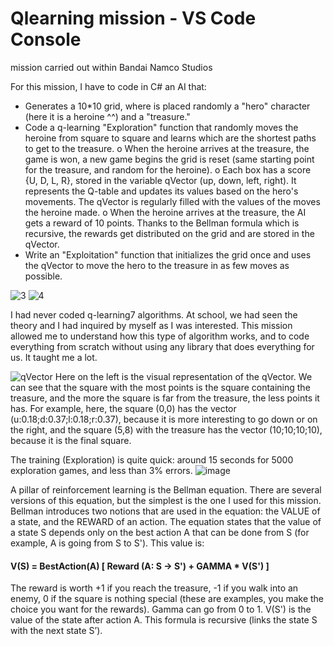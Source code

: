 # Qlearning mission - VS Code Console
mission carried out within Bandai Namco Studios

For this mission, I have to code in C# an AI that:
- Generates a 10*10 grid, where is placed randomly a "hero" character (here it is a heroine ^^) and a "treasure."
- Code a q-learning "Exploration" function that randomly moves the heroine from square to square and learns which are the shortest paths to get to the treasure.
o       When the heroine arrives at the treasure, the game is won, a new game begins the grid is reset (same starting point for the treasure, and random for the heroine).
o       Each box has a score {U, D, L, R}, stored in the variable qVector (up, down, left, right). It represents the Q-table and updates its values based on the hero's movements. The qVector is regularly filled with the values of the moves the heroine made.
o       When the heroine arrives at the treasure, the AI gets a reward of 10 points. Thanks to the Bellman formula which is recursive, the rewards get distributed on the grid and are stored in the qVector.
- Write an "Exploitation" function that initializes the grid once and uses the qVector to move the hero to the treasure in as few moves as possible.

![3](https://github.com/Annabel64/2D-qLearning/assets/76532104/a37a1f4e-9e78-453b-b6cd-96ae4a1d097c)
![4](https://github.com/Annabel64/2D-qLearning/assets/76532104/bdafb5b8-43f1-4006-aa5c-78ff7ced46c9)


I had never coded q-learning7 algorithms. At school, we had seen the theory and I had inquired by myself as I was interested. This mission allowed me to understand how this type of algorithm works, and to code everything from scratch without using any library that does everything for us. It taught me a lot.

![qVector](https://github.com/Annabel64/2D-qLearning/assets/76532104/9510917f-01ca-40fe-a466-ce42410204bd)
Here on the left is the visual representation of the qVector. We can see that the square with the most points is the square containing the treasure, and the more the square is far from the treasure, the less points it has. For example, here, the square (0,0) has the vector (u:0.18;d:0.37;l:0.18;r:0.37), because it is more interesting to go down or on the right, and the square (5,8) with the treasure has the vector (10;10;10;10), because it is the final square.

The training (Exploration) is quite quick: around 15 seconds for 5000 exploration games, and less than 3% errors.
![image](https://github.com/Annabel64/2D-qLearning/assets/76532104/7ec7a685-33af-4608-be7e-ca57a8450d8d)

A pillar of reinforcement learning is the Bellman equation. There are several versions of this equation, but the simplest is the one I used for this mission. Bellman introduces two notions that are used in the equation: the VALUE of a state, and the REWARD of an action. The equation states that the value of a state S depends only on the best action A that can be done from S (for example, A is going from S to S'). This value is:

  #### V(S) = BestAction(A) [ Reward (A: S -> S') + GAMMA * V(S') ]

The reward is worth +1 if you reach the treasure, -1 if you walk into an enemy, 0 if the square is nothing special (these are examples, you make the choice you want for the rewards). Gamma can go from 0 to 1. V(S') is the value of the state after action A. This formula is recursive (links the state S with the next state S’).
